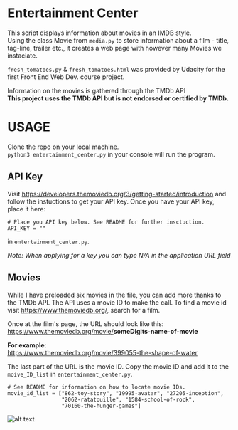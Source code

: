 # Entertainment Center

This script displays information about movies in an IMDB style.</br> 
Using the class Movie from `media.py` to store information about a film - title, tag-line, trailer etc., it creates a web page with however many Movies we instaciate. 

`fresh_tomatoes.py` & `fresh_tomatoes.html` was provided by Udacity for the first Front End Web Dev. course project.

Information on the movies is gathered through the TMDb API</br>
**This project uses the TMDb API but is not endorsed or certified by TMDb.**


# USAGE

Clone the repo on your local machine.</br>
`python3 entertainment_center.py` in your console will run the program.


## API Key
Visit <https://developers.themoviedb.org/3/getting-started/introduction> and follow the instuctions to get your API key. Once you have your API key, place it here:

```
# Place you API key below. See README for further insctuction.
API_KEY = ""
```
in `entertainment_center.py`.

*Note: When applying for a key you can type N/A in the application URL field*

## Movies
While I have preloaded six movies in the file, you can add more thanks to the TMDb API. The API uses a movie ID to make the call. To find a movie id visit <https://www.themoviedb.org/>, search for a film.

Once at the film's page, the URL should look like this:</br>
<https://www.themoviedb.org/movie/>**someDigits-name-of-movie**

**For example**:</br> 
<https://www.themoviedb.org/movie/399055-the-shape-of-water>

The last part of the URL is the movie ID. Copy the movie ID and add it to the `moive_ID_list` in `entertainment_center.py`.

```
# See README for information on how to locate movie IDs.
movie_id_list = ["862-toy-story", "19995-avatar", "27205-inception",
                 "2062-ratatouille", "1584-school-of-rock",
                 "70160-the-hunger-games"]

```

![alt text](https://www.themoviedb.org/static_cache/v4/logos/408x161-powered-by-rectangle-green-bb4301c10ddc749b4e79463811a68afebeae66ef43d17bcfd8ff0e60ded7ce99.png)
